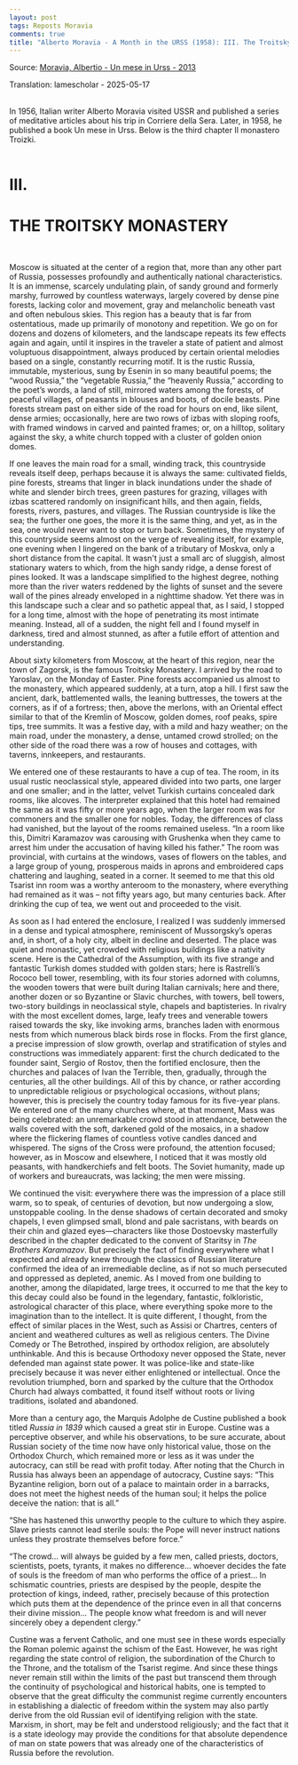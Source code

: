 ```yaml
---
layout: post
tags: Reposts Moravia
comments: true
title: "Alberto Moravia - A Month in the URSS (1958): III. The Troitsky Monastery"
---
```


Source: [Moravia, Albertio - Un mese in Urss - 2013](https://disk.yandex.ru/i/Pic8Vs8b1QEdJQ)

Translation: lamescholar - 2025-05-17
<br><br>

In 1956, Italian writer Alberto Moravia visited USSR and published a series of meditative articles about his trip in Corriere della Sera. Later, in 1958, he published a book Un mese in Urss. Below is the third chapter Il monastero Troizki.
<br><br>

# III.

# THE TROITSKY MONASTERY
<br>

Moscow is situated at the center of a region that, more than any other part of Russia, possesses profoundly and authentically national characteristics. It is an immense, scarcely undulating plain, of sandy ground and formerly marshy, furrowed by countless waterways, largely covered by dense pine forests, lacking color and movement, gray and melancholic beneath vast and often nebulous skies. This region has a beauty that is far from ostentatious, made up primarily of monotony and repetition. We go on for dozens and dozens of kilometers, and the landscape repeats its few effects again and again, until it inspires in the traveler a state of patient and almost voluptuous disappointment, always produced by certain oriental melodies based on a single, constantly recurring motif. It is the rustic Russia, immutable, mysterious, sung by Esenin in so many beautiful poems; the “wood Russia,” the “vegetable Russia,” the “heavenly Russia,” according to the poet’s words, a land of still, mirrored waters among the forests, of peaceful villages, of peasants in blouses and boots, of docile beasts. Pine forests stream past on either side of the road for hours on end, like silent, dense armies; occasionally, here are two rows of izbas with sloping roofs, with framed windows in carved and painted frames; or, on a hilltop, solitary against the sky, a white church topped with a cluster of golden onion domes.

If one leaves the main road for a small, winding track, this countryside reveals itself deep, perhaps because it is always the same: cultivated fields, pine forests, streams that linger in black inundations under the shade of white and slender birch trees, green pastures for grazing, villages with izbas scattered randomly on insignificant hills, and then again, fields, forests, rivers, pastures, and villages. The Russian countryside is like the sea; the further one goes, the more it is the same thing, and yet, as in the sea, one would never want to stop or turn back. Sometimes, the mystery of this countryside seems almost on the verge of revealing itself, for example, one evening when I lingered on the bank of a tributary of Moskva, only a short distance from the capital. It wasn't just a small arc of sluggish, almost stationary waters to which, from the high sandy ridge, a dense forest of pines looked. It was a landscape simplified to the highest degree, nothing more than the river waters reddened by the lights of sunset and the severe wall of the pines already enveloped in a nighttime shadow. Yet there was in this landscape such a clear and so pathetic appeal that, as I said, I stopped for a long time, almost with the hope of penetrating its most intimate meaning. Instead, all of a sudden, the night fell and I found myself in darkness, tired and almost stunned, as after a futile effort of attention and understanding.

About sixty kilometers from Moscow, at the heart of this region, near the town of Zagorsk, is the famous Troitsky Monastery. I arrived by the road to Yaroslav, on the Monday of Easter. Pine forests accompanied us almost to the monastery, which appeared suddenly, at a turn, atop a hill. I first saw the ancient, dark, battlemented walls, the leaning buttresses, the towers at the corners, as if of a fortress; then, above the merlons, with an Oriental effect similar to that of the Kremlin of Moscow, golden domes, roof peaks, spire tips, tree summits. It was a festive day, with a mild and hazy weather; on the main road, under the monastery, a dense, untamed crowd strolled; on the other side of the road there was a row of houses and cottages, with taverns, innkeepers, and restaurants.

We entered one of these restaurants to have a cup of tea. The room, in its usual rustic neoclassical style, appeared divided into two parts, one larger and one smaller; and in the latter, velvet Turkish curtains concealed dark rooms, like alcoves. The interpreter explained that this hotel had remained the same as it was fifty or more years ago, when the larger room was for commoners and the smaller one for nobles. Today, the differences of class had vanished, but the layout of the rooms remained useless. “In a room like this, Dimitri Karamazov was carousing with Grushenka when they came to arrest him under the accusation of having killed his father.” The room was provincial, with curtains at the windows, vases of flowers on the tables, and a large group of young, prosperous maids in aprons and embroidered caps chattering and laughing, seated in a corner. It seemed to me that this old Tsarist inn room was a worthy anteroom to the monastery, where everything had remained as it was – not fifty years ago, but many centuries back. After drinking the cup of tea, we went out and proceeded to the visit.

As soon as I had entered the enclosure, I realized I was suddenly immersed in a dense and typical atmosphere, reminiscent of Mussorgsky’s operas and, in short, of a holy city, albeit in decline and deserted. The place was quiet and monastic, yet crowded with religious buildings like a nativity scene. Here is the Cathedral of the Assumption, with its five strange and fantastic Turkish domes studded with golden stars; here is Rastrelli’s Rococo bell tower, resembling, with its four stories adorned with columns, the wooden towers that were built during Italian carnivals; here and there, another dozen or so Byzantine or Slavic churches, with towers, bell towers, two-story buildings in neoclassical style, chapels and baptisteries. In rivalry with the most excellent domes, large, leafy trees and venerable towers raised towards the sky, like invoking arms, branches laden with enormous nests from which numerous black birds rose in flocks. From the first glance, a precise impression of slow growth, overlap and stratification of styles and constructions was immediately apparent: first the church dedicated to the founder saint, Sergio of Rostov, then the fortified enclosure, then the churches and palaces of Ivan the Terrible, then, gradually, through the centuries, all the other buildings. All of this by chance, or rather according to unpredictable religious or psychological occasions, without plans; however, this is precisely the country today famous for its five-year plans. We entered one of the many churches where, at that moment, Mass was being celebrated: an unremarkable crowd stood in attendance, between the walls covered with the soft, darkened gold of the mosaics, in a shadow where the flickering flames of countless votive candles danced and whispered. The signs of the Cross were profound, the attention focused; however, as in Moscow and elsewhere, I noticed that it was mostly old peasants, with handkerchiefs and felt boots. The Soviet humanity, made up of workers and bureaucrats, was lacking; the men were missing.

We continued the visit: everywhere there was the impression of a place still warm, so to speak, of centuries of devotion, but now undergoing a slow, unstoppable cooling. In the dense shadows of certain decorated and smoky chapels, I even glimpsed small, blond and pale sacristans, with beards on their chin and glazed eyes—characters like those Dostoevsky masterfully described in the chapter dedicated to the convent of Staritsy in *The Brothers Karamazov*. But precisely the fact of finding everywhere what I expected and already knew through the classics of Russian literature confirmed the idea of an irremediable decline, as if not so much persecuted and oppressed as depleted, anemic. As I moved from one building to another, among the dilapidated, large trees, it occurred to me that the key to this decay could also be found in the legendary, fantastic, folkloristic, astrological character of this place, where everything spoke more to the imagination than to the intellect. It is quite different, I thought, from the effect of similar places in the West, such as Assisi or Chartres, centers of ancient and weathered cultures as well as religious centers. The Divine Comedy or The Betrothed, inspired by orthodox religion, are absolutely unthinkable. And this is because Orthodoxy never opposed the State, never defended man against state power. It was police-like and state-like precisely because it was never either enlightened or intellectual. Once the revolution triumphed, born and sparked by the culture that the Orthodox Church had always combatted, it found itself without roots or living traditions, isolated and abandoned.

More than a century ago, the Marquis Adolphe de Custine published a book titled *Russia in 1839* which caused a great stir in Europe. Custine was a perceptive observer, and while his observations, to be sure accurate, about Russian society of the time now have only historical value, those on the Orthodox Church, which remained more or less as it was under the autocracy, can still be read with profit today. After noting that the Church in Russia has always been an appendage of autocracy, Custine says: “This Byzantine religion, born out of a palace to maintain order in a barracks, does not meet the highest needs of the human soul; it helps the police deceive the nation: that is all.”

“She has hastened this unworthy people to the culture to which they aspire. Slave priests cannot lead sterile souls: the Pope will never instruct nations unless they prostrate themselves before force.”

“The crowd… will always be guided by a few men, called priests, doctors, scientists, poets, tyrants, it makes no difference… whoever decides the fate of souls is the freedom of man who performs the office of a priest… In schismatic countries, priests are despised by the people, despite the protection of kings, indeed, rather, precisely because of this protection which puts them at the dependence of the prince even in all that concerns their divine mission… The people know what freedom is and will never sincerely obey a dependent clergy.”

Custine was a fervent Catholic, and one must see in these words especially the Roman polemic against the schism of the East. However, he was right regarding the state control of religion, the subordination of the Church to the Throne, and the totalism of the Tsarist regime. And since these things never remain still within the limits of the past but transcend them through the continuity of psychological and historical habits, one is tempted to observe that the great difficulty the communist regime currently encounters in establishing a dialectic of freedom within the system may also partly derive from the old Russian evil of identifying religion with the state. Marxism, in short, may be felt and understood religiously; and the fact that it is a state ideology may provide the conditions for that absolute dependence of man on state powers that was already one of the characteristics of Russia before the revolution.